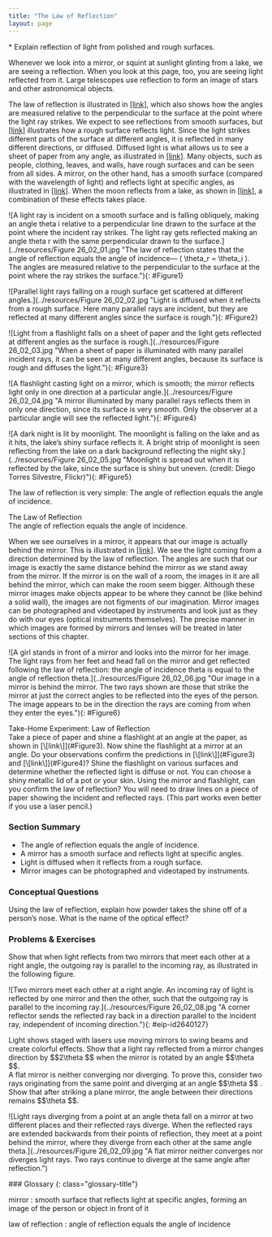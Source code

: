 ```yaml
---
title: "The Law of Reflection"
layout: page
---
```


<div class="abstract" markdown="1">
* Explain reflection of light from polished and rough surfaces.
</div>

Whenever we look into a mirror, or squint at sunlight glinting from a lake, we are seeing a reflection. When you look at this page, too, you are seeing light reflected from it. Large telescopes use reflection to form an image of stars and other astronomical objects.

The law of reflection is illustrated in [\[link\]](#Figure1), which also shows how the angles are measured relative to the perpendicular to the surface at the point where the light ray strikes. We expect to see reflections from smooth surfaces, but [\[link\]](#Figure2) illustrates how a rough surface reflects light. Since the light strikes different parts of the surface at different angles, it is reflected in many different directions, or diffused. Diffused light is what allows us to see a sheet of paper from any angle, as illustrated in [\[link\]](#Figure3). Many objects, such as people, clothing, leaves, and walls, have rough surfaces and can be seen from all sides. A mirror, on the other hand, has a smooth surface (compared with the wavelength of light) and reflects light at specific angles, as illustrated in [\[link\]](#Figure4). When the moon reflects from a lake, as shown in [\[link\]](#Figure5), a combination of these effects takes place.

 ![A light ray is incident on a smooth surface and is falling obliquely, making an angle theta i relative to a perpendicular line drawn to the surface at the point where the incident ray strikes. The light ray gets reflected making an angle theta r with the same perpendicular drawn to the surface.](../resources/Figure 26_02_01.jpg "The law of reflection states that the angle of reflection equals the angle of incidence&#x2014; \( \theta_r = \theta_i \). The angles are measured relative to the perpendicular to the surface at the point where the ray strikes the surface."){: #Figure1}

![Parallel light rays falling on a rough surface get scattered at different angles.](../resources/Figure 26_02_02.jpg "Light is diffused when it reflects from a rough surface. Here many parallel rays are incident, but they are reflected at many different angles since the surface is rough."){: #Figure2}

![Light from a flashlight falls on a sheet of paper and the light gets reflected at different angles as the surface is rough.](../resources/Figure 26_02_03.jpg "When a sheet of paper is illuminated with many parallel incident rays, it can be seen at many different angles, because its surface is rough and diffuses the light."){: #Figure3}

![A flashlight casting light on a mirror, which is smooth; the mirror reflects light only in one direction at a particular angle.](../resources/Figure 26_02_04.jpg "A mirror illuminated by many parallel rays reflects them in only one direction, since its surface is very smooth. Only the observer at a particular angle will see the reflected light."){: #Figure4}

![A dark night is lit by moonlight. The moonlight is falling on the lake and as it hits, the lake&#x2019;s shiny surface reflects it. A bright strip of moonlight is seen reflecting from the lake on a dark background reflecting the night sky.](../resources/Figure 26_02_05.jpg "Moonlight is spread out when it is reflected by the lake, since the surface is shiny but uneven. (credit: Diego Torres Silvestre, Flickr)"){: #Figure5}

The law of reflection is very simple: The angle of reflection equals the angle of incidence.

<div class="note" data-has-label="true" data-label="" markdown="1">
<div class="title">
The Law of Reflection
</div>
The angle of reflection equals the angle of incidence.

</div>

When we see ourselves in a mirror, it appears that our image is actually behind the mirror. This is illustrated in [\[link\]](#Figure6). We see the light coming from a direction determined by the law of reflection. The angles are such that our image is exactly the same distance behind the mirror as we stand away from the mirror. If the mirror is on the wall of a room, the images in it are all behind the mirror, which can make the room seem bigger. Although these mirror images make objects appear to be where they cannot be (like behind a solid wall), the images are not figments of our imagination. Mirror images can be photographed and videotaped by instruments and look just as they do with our eyes (optical instruments themselves). The precise manner in which images are formed by mirrors and lenses will be treated in later sections of this chapter.

![A girl stands in front of a mirror and looks into the mirror for her image. The light rays from her feet and head fall on the mirror and get reflected following the law of reflection: the angle of incidence theta is equal to the angle of reflection theta.](../resources/Figure 26_02_06.jpg "Our image in a mirror is behind the mirror. The two rays shown are those that strike the mirror at just the correct angles to be reflected into the eyes of the person. The image appears to be in the direction the rays are coming from when they enter the eyes."){: #Figure6}

<div class="note" data-has-label="true" data-label="" markdown="1">
<div class="title">
Take-Home Experiment: Law of Reflection
</div>
Take a piece of paper and shine a flashlight at an angle at the paper, as shown in [\[link\]](#Figure3). Now shine the flashlight at a mirror at an angle. Do your observations confirm the predictions in [\[link\]](#Figure3) and [\[link\]](#Figure4)? Shine the flashlight on various surfaces and determine whether the reflected light is diffuse or not. You can choose a shiny metallic lid of a pot or your skin. Using the mirror and flashlight, can you confirm the law of reflection? You will need to draw lines on a piece of paper showing the incident and reflected rays. (This part works even better if you use a laser pencil.)

</div>

### Section Summary

*  The angle of reflection equals the angle of incidence.
*  A mirror has a smooth surface and reflects light at specific angles.
*  Light is diffused when it reflects from a rough surface.
*  Mirror images can be photographed and videotaped by instruments.

### Conceptual Questions

<div class="exercise" data-element-type="conceptual-questions">
<div class="problem" markdown="1">
Using the law of reflection, explain how powder takes the shine off of a person’s nose. What is the name of the optical effect?

</div>
</div>

### Problems &amp; Exercises

<div class="exercise" data-element-type="problem-exercises">
<div class="problem" markdown="1">
Show that when light reflects from two mirrors that meet each other at a right angle, the outgoing ray is parallel to the incoming ray, as illustrated in the following figure.

![Two mirrors meet each other at a right angle. An incoming ray of light is reflected by one mirror and then the other, such that the outgoing ray is parallel to the incoming ray.](../resources/Figure 26_02_08.jpg "A corner reflector sends the reflected ray back in a direction parallel to the incident ray, independent of incoming direction."){: #eip-id2640127}

</div>
</div>

<div class="exercise" data-element-type="problem-exercises">
<div class="problem" markdown="1">
Light shows staged with lasers use moving mirrors to swing beams and create colorful effects. Show that a light ray reflected from a mirror changes direction by  $$2\theta  $$
 when the mirror is rotated by an angle  $$\theta  $$.

</div>
</div>

<div class="exercise" data-element-type="problem-exercises">
<div class="problem" markdown="1">
A flat mirror is neither converging nor diverging. To prove this, consider two rays originating from the same point and diverging at an angle  $$\theta  $$ .
 Show that after striking a plane mirror, the angle between their directions remains  $$\theta  $$.

![Light rays diverging from a point at an angle theta fall on a mirror at two different places and their reflected rays diverge. When the reflected rays are extended backwards from their points of reflection, they meet at a point behind the mirror, where they diverge from each other at the same angle theta.](../resources/Figure 26_02_09.jpg "A flat mirror neither converges nor diverges light rays. Two rays continue to diverge at the same angle after reflection.")

</div>
</div>

<div class="glossary" markdown="1">
### Glossary
{: class="glossary-title"}

mirror
: smooth surface that reflects light at specific angles, forming an image of the person or object in front of it


law of reflection
: angle of reflection equals the angle of incidence


</div>
